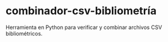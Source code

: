 # combinador-csv-bibliometría
Herramienta en Python para verificar y combinar archivos CSV bibliométricos.
